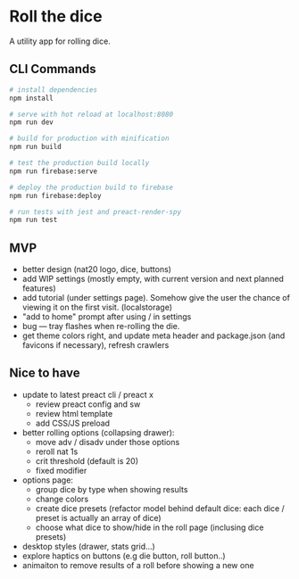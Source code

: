 # Roll the dice

A utility app for rolling dice.

## CLI Commands

``` bash
# install dependencies
npm install

# serve with hot reload at localhost:8080
npm run dev

# build for production with minification
npm run build

# test the production build locally
npm run firebase:serve

# deploy the production build to firebase
npm run firebase:deploy

# run tests with jest and preact-render-spy 
npm run test
```

## MVP

- better design (nat20 logo, dice, buttons)
- add WIP settings (mostly empty, with current version and next planned features)
- add tutorial (under settings page). Somehow give the user the chance of viewing it on the first visit. (localstorage)
- "add to home" prompt after using / in settings
- bug — tray flashes when re-rolling the die.
- get theme colors right, and update meta header and package.json (and favicons if necessary), refresh crawlers

## Nice to have

- update to latest preact cli / preact x
  - review preact config and sw
  - review html template
  - add CSS/JS preload
- better rolling options (collapsing drawer):
  - move adv / disadv under those options
  - reroll nat 1s
  - crit threshold (default is 20)
  - fixed modifier
- options page:
  - group dice by type when showing results
  - change colors
  - create dice presets (refactor model behind default dice: each dice / preset is actually an array of dice)
  - choose what dice to show/hide in the roll page (inclusing dice presets)
- desktop styles (drawer, stats grid...)
- explore haptics on buttons (e.g die button, roll button..)
- animaiton to remove results of a roll before showing a new one
